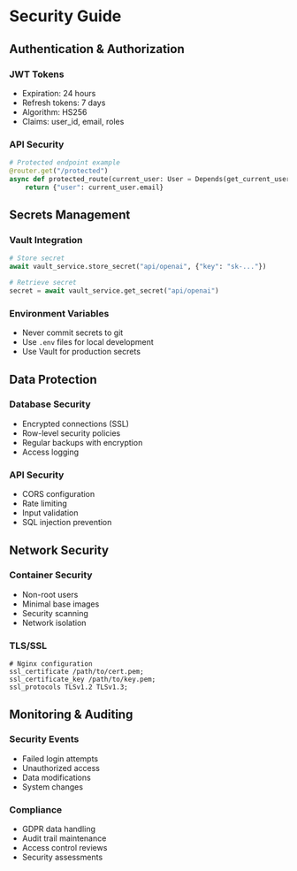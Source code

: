 # Security Guide

## Authentication & Authorization

### JWT Tokens
- Expiration: 24 hours
- Refresh tokens: 7 days
- Algorithm: HS256
- Claims: user_id, email, roles

### API Security
```python
# Protected endpoint example
@router.get("/protected")
async def protected_route(current_user: User = Depends(get_current_user)):
    return {"user": current_user.email}
```

## Secrets Management

### Vault Integration
```python
# Store secret
await vault_service.store_secret("api/openai", {"key": "sk-..."})

# Retrieve secret
secret = await vault_service.get_secret("api/openai")
```

### Environment Variables
- Never commit secrets to git
- Use `.env` files for local development
- Use Vault for production secrets

## Data Protection

### Database Security
- Encrypted connections (SSL)
- Row-level security policies
- Regular backups with encryption
- Access logging

### API Security
- CORS configuration
- Rate limiting
- Input validation
- SQL injection prevention

## Network Security

### Container Security
- Non-root users
- Minimal base images
- Security scanning
- Network isolation

### TLS/SSL
```nginx
# Nginx configuration
ssl_certificate /path/to/cert.pem;
ssl_certificate_key /path/to/key.pem;
ssl_protocols TLSv1.2 TLSv1.3;
```

## Monitoring & Auditing

### Security Events
- Failed login attempts
- Unauthorized access
- Data modifications
- System changes

### Compliance
- GDPR data handling
- Audit trail maintenance
- Access control reviews
- Security assessments